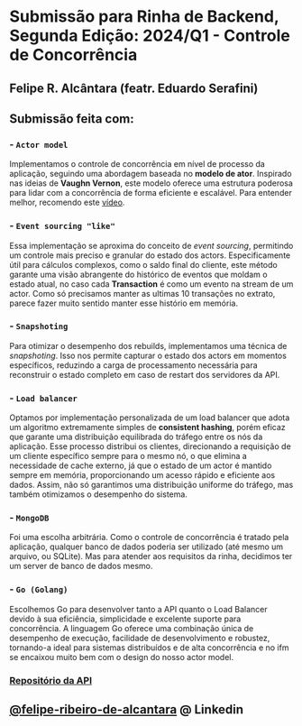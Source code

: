 # Submissão para Rinha de Backend, Segunda Edição: 2024/Q1 - Controle de Concorrência

## Felipe R. Alcântara (featr. Eduardo Serafini)
## Submissão feita com:
### - `Actor model` 
Implementamos o controle de concorrência em nível de processo da aplicação, seguindo uma abordagem baseada no **modelo de ator**. Inspirado nas ideias de **Vaughn Vernon**, este modelo oferece uma estrutura poderosa para lidar com a concorrência de forma eficiente e escalável. Para entender melhor, recomendo este [vídeo](https://www.youtube.com/watch?v=KtRLIzG5c54).

### - `Event sourcing "like"` 
Essa implementação se aproxima do conceito de *event sourcing*, permitindo um controle mais preciso e granular do estado dos actors. Especificamente útil para cálculos complexos, como o saldo final do cliente, este método garante uma visão abrangente do histórico de eventos que moldam o estado atual, no caso cada **Transaction** é como um evento na stream de um actor. Como só precisamos manter as ultimas 10 transações no extrato, parece fazer muito sentido manter esse histório em memória.

### - `Snapshoting` 
Para otimizar o desempenho dos rebuilds, implementamos uma técnica de *snapshoting*. Isso nos permite capturar o estado dos actors em momentos específicos, reduzindo a carga de processamento necessária para reconstruir o estado completo em caso de restart dos servidores da API.

### - `Load balancer` 
Optamos por implementação personalizada de um load balancer que adota um algoritmo extremamente simples de **consistent hashing**, porém eficaz que garante uma distribuição equilibrada do tráfego entre os nós da aplicação. Esse processo distribui os clientes, direcionando a requisição de um cliente específico sempre para o mesmo nó, o que elimina a necessidade de cache externo, já que o estado de um actor é mantido sempre em memória, proporcionando um acesso rápido e eficiente aos dados. Assim, não só garantimos uma distribuição uniforme do tráfego, mas também otimizamos o desempenho do sistema.

### - `MongoDB` 
Foi uma escolha arbitrária. Como o controle de concorrência é tratado pela aplicação, qualquer banco de dados poderia ser utilizado (até mesmo um arquivo, ou SQLite). Mas para atender aos requisitos da rinha, decidimos ter um server de banco de dados mesmo.

### - `Go (Golang)` 
Escolhemos Go para desenvolver tanto a API quanto o Load Balancer devido à sua eficiência, simplicidade e excelente suporte para concorrência. A linguagem Go oferece uma combinação única de desempenho de execução, facilidade de desenvolvimento e robustez, tornando-a ideal para sistemas distribuídos e de alta concorrência e no ifm se encaixou muito bem com o design do nosso actor model.

### [Repositório da API](https://github.com/feralc/rinha-de-backend-2024)

## [\@felipe-ribeiro-de-alcantara](https://www.linkedin.com/in/felipe-ribeiro-de-alcantara/) @ Linkedin
